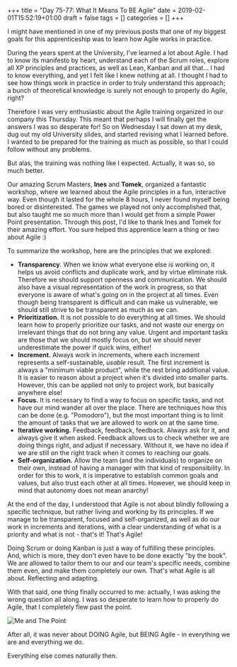 +++
title = "Day 75-77: What It Means To BE Agile"
date = 2019-02-01T15:52:19+01:00
draft = false
tags = []
categories = []
+++

I might have mentioned in one of my previous posts that one of my biggest goals for this apprenticeship was to learn how Agile works in practice.

During the years spent at the University, I've learned a lot about Agile. I had to know its manifesto by heart, understand each of the Scrum roles, explore all XP principles and practices, as well as Lean, Kanban and all that... I had to know everything, and yet I felt like I knew nothing at all. I thought I had to see how things work in practice in order to truly understand this approach; a bunch of theoretical knowledge is surely not enough to properly do Agile, right?

Therefore I was very enthusiastic about the Agile training organized in our company this Thursday. This meant that perhaps I will finally get the answers I was so desperate for! So on Wednesday I sat down at my desk, dug out my old University slides, and started revising what I learned before. I wanted to be prepared for the training as much as possible, so that I could follow without any problems.

But alas, the training was nothing like I expected. Actually, it was so, so much better.

Our amazing Scrum Masters, __Ines__ and __Tomek__, organized a fantastic workshop, where we learned about the Agile principles in a fun, interactive way. Even though it lasted for the whole 8 hours, I never found myself being bored or disinterested. The games we played not only accomplished that, but also taught me so much more than I would get from a simple Power Point presentation. Through this post, I'd like to thank Ines and Tomek for their amazing effort. You sure helped this apprentice learn a thing or two about Agile :)

To summarize the workshop, here are the principles that we explored:

* __Transparency__. When we know what everyone else is working on, it helps us avoid conflicts and duplicate work, and by virtue eliminate risk. Therefore we should support openness and communication. We should also have a visual representation of the work in progress, so that everyone is aware of what's going on in the project at all times. Even though being transparent is difficult and can make us vulnerable, we should still strive to be transparent as much as we can.
* __Prioritization.__ It is not possible to do everything at all times. We should learn how to properly prioritize our tasks, and not waste our energy on irrelevant things that do not bring any value. Urgent and important tasks are those that we should mostly focus on, but we should never underestimate the power if quick wins, either!
* __Increment.__ Always work in increments, where each increment represents a self-sustainable, _usable_ result. The first increment is always a "minimum viable product", while the rest bring additional value. It is easier to reason about a project when it's divided into smaller parts. However, this can be applied not only to project work, but basically anywhere else! 
* __Focus.__ It is necessary to find a way to focus on specific tasks, and not have our mind wander all over the place. There are techniques how this can be done (e.g. "Pomodoro"), but the most important thing is to limit the amount of tasks that we are allowed to work on at the same time. 
* __Iterative working.__ Feedback, feedback, feedback. Always ask for it, and always give it when asked. Feedback allows us to check whether we are doing things right, and adjust if necessary. Without it, we have no idea if we are still on the right track when it comes to reaching our goals.
* __Self-organization.__ Allow the team (and the individuals) to organize on their own, instead of having a manager with that kind of responsibility. In order for this to work, it is imperative to establish common goals and values, but also trust each other at all times. However, we should keep in mind that autonomy does not mean anarchy!

At the end of the day, I understood that Agile is not about blindly following a specific technique, but rather living and working by its principles. If we manage to be transparent, focused and self-organized, as well as do our work in increments and iterations, with a clear understanding of what is a priority and what is not - that's it! That's Agile!

Doing Scrum or doing Kanban is just a way of fulfilling these principles. And, which is more, they don't even have to be done exactly "by the book". We are allowed to tailor them to our and our team's specific needs, combine them even, and make them completely our own. That's what Agile is all about. Reflecting and adapting. 

With that said, one thing finally occurred to me: actually, I was asking the wrong question all along. I was so desperate to learn how to properly do Agile, that I completely flew past the point. 

![Me and The Point](https://mashareko.tk/the_point.png)

After all, it was never about DOING Agile, but BEING Agile - in everything we are and everything we do. 

Everything else comes naturally then.